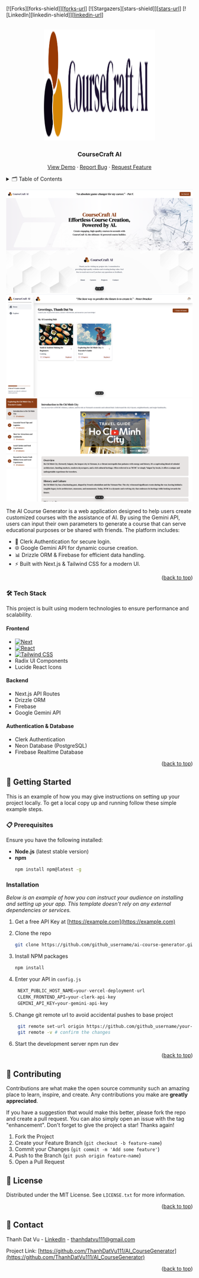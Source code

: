 <!-- PROJECT SHIELDS -->
<!--
*** I'm using markdown "reference style" links for readability.
*** Reference links are enclosed in brackets [ ] instead of parentheses ( ).
*** See the bottom of this document for the declaration of the reference variables
*** for contributors-url, forks-url, etc. This is an optional, concise syntax you may use.
*** https://www.markdownguide.org/basic-syntax/#reference-style-links
-->
[![Forks][forks-shield]][[forks-url](https://github.com/ThanhDatVu111/AI_CourseGenerator/stargazers)]
[![Stargazers][stars-shield]][[stars-url](https://github.com/ThanhDatVu111/AI_CourseGenerator/stargazers)]
[![LinkedIn][linkedin-shield]][[linkedin-url](https://www.linkedin.com/in/thanh-dat-vu-42b468286/)]



<!-- PROJECT LOGO -->
<br />
<div align="center">
  <a href="https://github.com/othneildrew/Best-README-Template">
    <img src="public/logo.svg" alt="Logo" width="300" height="300">
  </a>

  <h3 align="center">CourseCraft AI</h3>

  <p align="center">
    <a href="https://aicoursegenarator.vercel.app/">View Demo</a>
    ·
    <a href="https://github.com/ThanhDatVu111/AI_CourseGenerator/issues">Report Bug</a>
    ·
    <a href="https://github.com/ThanhDatVu111/AI_CourseGenerator/pulls">Request Feature</a>
  </p>
</div>



<!-- TABLE OF CONTENTS -->
<details>
  <summary>🗂️ Table of Contents</summary>
  <ol>
    <li><a href="#about-the-project">📖 About The Project</a></li>
    <li><a href="#tech-stack">🛠️ Tech Stack</a></li>
    <li>
      <a href="#getting-started">🚀 Getting Started</a>
      <ul>
        <li><a href="#prerequisites">📋 Prerequisites</a></li>
        <li><a href="#installation">⚙️ Installation</a></li>
      </ul>
    </li>
    <li><a href="#contributing">🤝 Contributing</a></li>
    <li><a href="#license">📜 License</a></li>
    <li><a href="#contact">📧 Contact</a></li>
  </ol>
</details>

<!-- ABOUT THE PROJECT -->
![Product Name Screen Shot](public/rm1.png)
![Product Name Screen Shot](public/rm2.png)
![Product Name Screen Shot](public/rm3.png)

The AI Course Generator is a web application designed to help users create customized courses with the assistance of AI. By using the Gemini API, users can input their own parameters to generate a course that can serve educational purposes or be shared with friends. The platform includes:

- 🔐 Clerk Authentication for secure login.
- 🌐 Google Gemini API for dynamic course creation.
- 📊 Drizzle ORM & Firebase for efficient data handling.
- ⚡ Built with Next.js & Tailwind CSS for a modern UI.

<p align="right">(<a href="#readme-top">back to top</a>)</p>



### 🛠️ Tech Stack

This project is built using modern technologies to ensure performance and scalability.

#### Frontend
* [![Next][Next.js]][Next-url]
* [![React][React.js]][React-url]
* [![Tailwind CSS][TailwindCSS.com]][TailwindCSS-url]
* Radix UI Components
* Lucide React Icons

#### Backend
* Next.js API Routes
* Drizzle ORM
* Firebase
* Google Gemini API

#### Authentication & Database
* Clerk Authentication
* Neon Database (PostgreSQL)
* Firebase Realtime Database

<p align="right">(<a href="#readme-top">back to top</a>)</p>

<!-- Badge definitions -->
[Next.js]: https://img.shields.io/badge/Next.js-000000?style=for-the-badge&logo=next.js&logoColor=white
[Next-url]: https://nextjs.org/
[React.js]: https://img.shields.io/badge/React-20232A?style=for-the-badge&logo=react&logoColor=61DAFB
[React-url]: https://reactjs.org/
[TailwindCSS.com]: https://img.shields.io/badge/TailwindCSS-38B2AC?style=for-the-badge&logo=tailwind-css&logoColor=white
[TailwindCSS-url]: https://tailwindcss.com/


<!-- GETTING STARTED -->
## 🚀 Getting Started

This is an example of how you may give instructions on setting up your project locally.
To get a local copy up and running follow these simple example steps.

### 📋 Prerequisites

Ensure you have the following installed:
- **Node.js** (latest stable version)
- **npm**
  ```sh
  npm install npm@latest -g

### Installation

_Below is an example of how you can instruct your audience on installing and setting up your app. This template doesn't rely on any external dependencies or services._

1. Get a free API Key at [https://example.com](https://example.com)
2. Clone the repo
   ```sh
   git clone https://github.com/github_username/ai-course-generator.git
   ```
3. Install NPM packages
   ```sh
   npm install
   ```
4. Enter your API in `config.js`
   ```js
    NEXT_PUBLIC_HOST_NAME=your-vercel-deployment-url
    CLERK_FRONTEND_API=your-clerk-api-key
    GEMINI_API_KEY=your-gemini-api-key

   ```
5. Change git remote url to avoid accidental pushes to base project
   ```sh
    git remote set-url origin https://github.com/github_username/your-repo-name.git
    git remote -v # confirm the changes
   ```

6. Start the development server 
    npm run dev

<p align="right">(<a href="#readme-top">back to top</a>)</p>


<!-- USAGE EXAMPLES -->
<!-- CONTRIBUTING -->
## 🤝 Contributing

Contributions are what make the open source community such an amazing place to learn, inspire, and create. Any contributions you make are **greatly appreciated**.

If you have a suggestion that would make this better, please fork the repo and create a pull request. You can also simply open an issue with the tag "enhancement".
Don't forget to give the project a star! Thanks again!

1. Fork the Project
2. Create your Feature Branch (`git checkout -b feature-name`)
3. Commit your Changes (`git commit -m 'Add some feature'`)
4. Push to the Branch (`git push origin feature-name`)
5. Open a Pull Request

<!-- LICENSE -->
## 📜 License

Distributed under the MIT License. See `LICENSE.txt` for more information.

<p align="right">(<a href="#readme-top">back to top</a>)</p>



<!-- CONTACT -->
## 📧 Contact

Thanh Dat Vu - [LinkedIn](https://www.linkedin.com/in/thanhdatvu111) - thanhdatvu111@gmail.com

Project Link: [https://github.com/ThanhDatVu111/AI_CourseGenerator](https://github.com/ThanhDatVu111/AI_CourseGenerator)

<p align="right">(<a href="#readme-top">back to top</a>)</p>